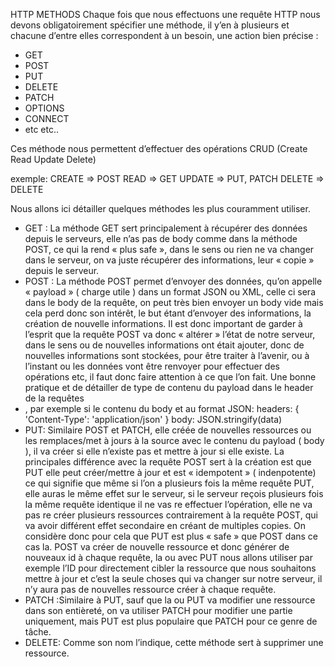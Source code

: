 HTTP METHODS
Chaque fois que nous effectuons une requête HTTP nous devons obligatoirement spécifier une méthode, il y’en à plusieurs et chacune d’entre elles correspondent à un besoin, une action bien précise :
- GET
- POST
- PUT
- DELETE
- PATCH
- OPTIONS
- CONNECT
- etc etc..

Ces méthode nous permettent d’effectuer des opérations CRUD (Create Read Update Delete)

exemple: 
CREATE => POST
READ => GET
UPDATE => PUT, PATCH
DELETE => DELETE

Nous allons ici détailler quelques méthodes les plus couramment utiliser.
- GET : La méthode GET sert principalement à récupérer des données depuis le serveurs, elle n’as pas de body comme dans la méthode POST, ce qui la rend « plus safe », dans le sens ou rien ne va changer dans le serveur, on va juste récupérer des informations, leur « copie » depuis le serveur.
-  POST : La méthode POST permet d’envoyer des données, qu’on appelle « payload » ( charge utile ) dans un format JSON ou XML, celle ci sera dans le body de la requête, on peut très bien envoyer un body vide mais cela perd donc son intérêt, le but étant d’envoyer des informations, la création de nouvelle informations. Il est donc important de garder à l’esprit que la requête POST va donc « altérer » l’état de notre serveur, dans le sens ou de nouvelles informations ont était ajouter, donc de nouvelles informations sont stockées, pour être traiter à l’avenir, ou à l’instant ou les données vont être renvoyer pour effectuer des opérations etc, il faut donc faire attention à ce que l’on fait. Une bonne pratique et de détailler de type de contenu du payload dans le header de la requêtes
- , par exemple si le contenu du body et au format JSON:
headers: {
    'Content-Type': 'application/json'
}
body: JSON.stringify(data)
- PUT: Similaire POST et PATCH, elle créée de nouvelles ressources ou les remplaces/met à jours à la source avec le contenu du payload ( body ), il va créer si elle n’existe pas et mettre à jour si elle existe. La principales différence avec la requête POST sert à la création est que PUT elle peut créer/mettre à jour et est « idempotent » ( indenpotente) ce qui signifie que même si l’on a plusieurs fois la même requête PUT, elle auras le même effet sur le serveur, si le serveur reçois plusieurs fois la même requête identique il ne vas re effectuer l’opération, elle ne va pas re créer plusieurs ressources contrairement à la requête POST, qui va avoir différent effet secondaire en créant de multiples copies. On considère donc pour cela que PUT est plus « safe » que POST dans ce cas la. POST va créer de nouvelle ressource et donc générer de nouveaux id à chaque requête, la ou avec PUT nous allons utiliser par exemple l’ID pour directement cibler la ressource que nous souhaitons mettre à jour et c’est la seule choses qui va changer sur notre serveur, il n’y aura pas de nouvelles ressource créer à chaque requête.
- PATCH :Similaire à PUT, sauf que la ou PUT va modifier une ressource dans son entièreté, on va utiliser PATCH pour modifier une partie uniquement, mais PUT est plus populaire que PATCH pour ce genre de tâche.
- DELETE: Comme son nom l’indique, cette méthode sert à supprimer une ressource.


